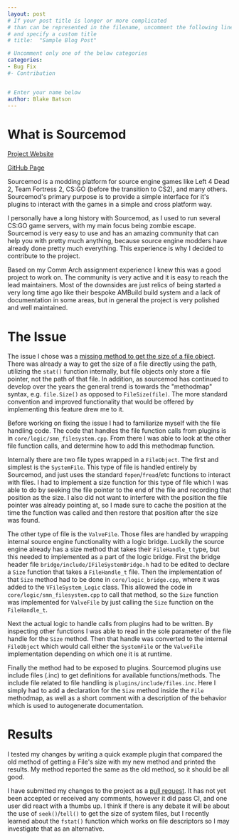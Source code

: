 ```yaml
---
layout: post
# If your post title is longer or more complicated
# than can be represented in the filename, uncomment the following line
# and specify a custom title
# title:  "Sample Blog Post"

# Uncomment only one of the below categories
categories: 
- Bug Fix
#- Contribution


# Enter your name below
author: Blake Batson
---
```

# What is Sourcemod

[Project Website](https://www.sourcemod.net/)

[GitHub Page](https://github.com/alliedmodders/sourcemod)

Sourcemod is a modding platform for source engine games like Left 4 Dead 2, Team Fortress 2, CS:GO (before the transition to CS2), and many others. Sourcemod's primary purpose is to provide a simple interface for it's plugins to interact with the games in a simple and cross platform way.

I personally have a long history with Sourcemod, as I used to run several CS:GO game servers, with my main focus being zombie escape. Sourcemod is very easy to use and has an amazing community that can help you with pretty much anything, because source engine modders have already done pretty much everything. This experience is why I decided to contribute to the project.

Based on my Comm Arch assignment experience I knew this was a good project to work on. The community is very active and it is easy to reach the lead maintainers. Most of the downsides are just relics of being started a very long time ago like their bespoke AMBuild build system and a lack of documentation in some areas, but in general the project is very polished and well maintained.

# The Issue
The issue I chose was a [missing method to get the size of a file object](https://github.com/alliedmodders/sourcemod/issues/1578). There was already a way to get the size of a file directly using the path, utilizing the `stat()` function internally, but file objects only store a file pointer, not the path of that file. In addition, as sourcemod has continued to develop over the years the general trend is towards the "methodmap" syntax, e.g. `file.Size()` as opposed to `FileSize(file)`. The more standard convention and improved functionality that would be offered by implementing this feature drew me to it.

Before working on fixing the issue I had to familiarize myself with the file handling code. The code that handles the file function calls from plugins is in `core/logic/smn_filesystem.cpp`. From there I was able to look at the other file function calls, and determine how to add this methodmap function. 

Internally there are two file types wrapped in a `FileObject`. The first and simplest is the `SystemFile`. This type of file is handled entirely by Sourcemod, and just uses the standard `fopen`/`fread`/etc functions to interact with files. I had to implement a size function for this type of file which I was able to do by seeking the file pointer to the end of the file and recording that position as the size. I also did not want to interfere with the position the file pointer was already pointing at, so I made sure to cache the position at the time the function was called and then restore that position after the size was found.

The other type of file is the `ValveFile`. Those files are handled by wrapping internal source engine functionality with a logic bridge. Luckily the source engine already has a size method that takes their `FileHandle_t` type, but this needed to implemented as a part of the logic bridge. First the bridge header file `bridge/include/IFileSystemBridge.h` had to be edited to declare a `Size` function that takes a `FileHandle_t` file. Then the implementation of that `Size` method had to be done in `core/logic_bridge.cpp`, where it was added to the `VFileSystem_Logic` class. This allowed the code in `core/logic/smn_filesystem.cpp` to call that method, so the `Size` function was implemented for `ValveFile` by just calling the `Size` function on the `FileHandle_t`.

Next the actual logic to handle calls from plugins had to be written. By inspecting other functions I was able to read in the sole parameter of the file handle for the `Size` method. Then that handle was converted to the internal `FileObject` which would call either the `SystemFile` or the `ValveFile` implementation depending on which one it is at runtime.

Finally the method had to be exposed to plugins. Sourcemod plugins use include files (.inc) to get definitions for available functions/methods. The include file related to file handling is `plugins/include/files.inc`. Here I simply had to add a declaration for the `Size` method inside the `File` methodmap, as well as a short comment with a description of the behavior which is used to autogenerate documentation.

# Results
I tested my changes by writing a quick example plugin that compared the old method of getting a File's size with my new method and printed the results. My method reported the same as the old method, so it should be all good.

I have submitted my changes to the project as a [pull request](https://github.com/alliedmodders/sourcemod/pull/2131). It has not yet been accepted or received any comments, however it did pass CI, and one user did react with a thumbs up. I think if there is any debate it will be about the use of `seek()`/`tell()` to get the size of system files, but I recently learned about the `fstat()` function which works on file descriptors so I may investigate that as an alternative.
